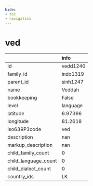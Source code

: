 ```yaml
---
hide:
- toc
- navigation
---
```

# ved
|                      | info     |
|:---------------------|:---------|
| id                   | vedd1240 |
| family_id            | indo1319 |
| parent_id            | sinh1247 |
| name                 | Veddah   |
| bookkeeping          | False    |
| level                | language |
| latitude             | 6.97396  |
| longitude            | 81.2618  |
| iso639P3code         | ved      |
| description          | nan      |
| markup_description   | nan      |
| child_family_count   | 0        |
| child_language_count | 0        |
| child_dialect_count  | 0        |
| country_ids          | LK       |